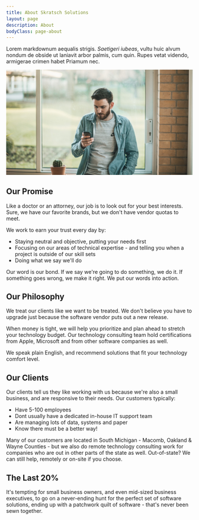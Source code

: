 ```yaml
---
title: About Skratsch Solutions
layout: page
description: About
bodyClass: page-about
---
```


Lorem markdownum aequalis strigis. _Saetigeri iubeas_, vultu huic alvum nondum
de obside ut laniavit arbor palmis, cum quin. Rupes vetat videndo, armigerae
crimen habet Priamum nec.

![Accounting Services](/images/thom-holmes-Lrfw0U_o9I0-unsplash.jpg)

## Our Promise

Like a doctor or an attorney, our job is to look out for your best interests. Sure, we have our favorite brands, but we don't have vendor quotas to meet.

We work to earn your trust every day by:

* Staying neutral and objective, putting your needs first
* Focusing on our areas of technical expertise - and telling you when a project is outside of our skill sets
* Doing what we say we'll do

Our word is our bond. If we say we're going to do something, we do it. If something goes wrong, we make it right. We put our words into action.

## Our Philosophy

We treat our clients like we want to be treated. We don't believe you have to upgrade just because the software vendor puts out a new release.

When money is tight, we will help you prioritize and plan ahead to stretch your technology budget. Our technology consulting team hold certifications from Apple, Microsoft and from other software companies as well.

We speak plain English, and recommend solutions that fit your technology comfort level.

## Our Clients

Our clients tell us they like working with us because we're also a small business, and are responsive to their needs. Our customers typically:

* Have 5-100 employees
* Dont usually have a dedicated in-house IT support team
* Are managing lots of data, systems and paper
* Know there must be a better way!

Many of our customers are located in South Michigan - Macomb, Oakland & Wayne Counties - but we also do remote technology consulting work for companies who are out in other parts of the state as well. Out-of-state? We can still help, remotely or on-site if you choose.

## The Last 20%

It's tempting for small business owners, and even mid-sized business executives, to go on a never-ending hunt for the perfect set of software solutions, ending up with a patchwork quilt of software - that's never been sewn together.

